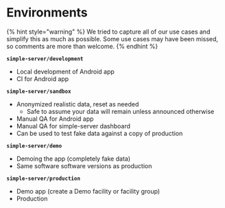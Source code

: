 # Environments

{% hint style="warning" %}
We tried to capture all of our use cases and simplify this as much as possible. Some use cases may have been missed, so comments are more than welcome.
{% endhint %}

**`simple-server/development`**

* Local development of Android app
* CI for Android app

**`simple-server/sandbox`**

* Anonymized realistic data, reset as needed
  * Safe to assume your data will remain unless announced otherwise
* Manual QA for Android app
* Manual QA for simple-server dashboard
* Can be used to test fake data against a copy of production

**`simple-server/demo`**

* Demoing the app \(completely fake data\)
* Same software software versions as production

**`simple-server/production`**

* Demo app \(create a Demo facility or facility group\)
* Production

